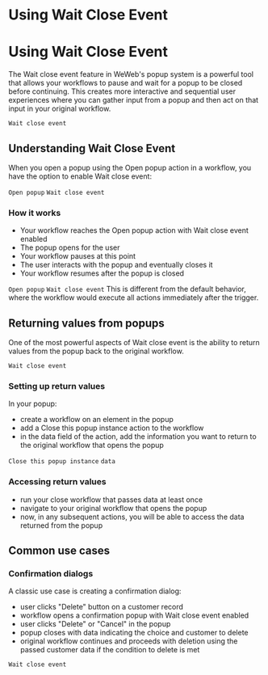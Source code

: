 # Using Wait Close Event ​


# Using Wait Close Event ​

The Wait close event feature in WeWeb's popup system is a powerful tool that allows your workflows to pause and wait for a popup to be closed before continuing. This creates more interactive and sequential user experiences where you can gather input from a popup and then act on that input in your original workflow.

`Wait close event`

## Understanding Wait Close Event ​

When you open a popup using the Open popup action in a workflow, you have the option to enable Wait close event:

`Open popup`
`Wait close event`

### How it works ​

- Your workflow reaches the Open popup action with Wait close event enabled
- The popup opens for the user
- Your workflow pauses at this point
- The user interacts with the popup and eventually closes it
- Your workflow resumes after the popup is closed

`Open popup`
`Wait close event`
This is different from the default behavior, where the workflow would execute all actions immediately after the trigger.


## Returning values from popups ​

One of the most powerful aspects of Wait close event is the ability to return values from the popup back to the original workflow.

`Wait close event`

### Setting up return values ​

In your popup:

- create a workflow on an element in the popup
- add a Close this popup instance action to the workflow
- in the data field of the action, add the information you want to return to the original workflow that opens the popup

`Close this popup instance`
`data`

### Accessing return values ​

- run your close workflow that passes data at least once
- navigate to your original workflow that opens the popup
- now, in any subsequent actions, you will be able to access the data returned from the popup


## Common use cases ​


### Confirmation dialogs ​

A classic use case is creating a confirmation dialog:

- user clicks "Delete" button on a customer record
- workflow opens a confirmation popup with Wait close event enabled
- user clicks "Delete" or "Cancel" in the popup
- popup closes with data indicating the choice and customer to delete
- original workflow continues and proceeds with deletion using the passed customer data if the condition to delete is met

`Wait close event`
